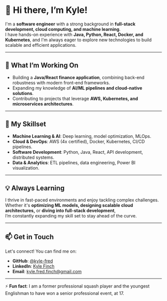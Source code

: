 # 👋 Hi there, I’m Kyle!

I'm a **software engineer** with a strong background in **full-stack development, cloud computing, and machine learning**.  
I have hands-on experience with **Java, Python, React, Docker, and Kubernetes**, and I'm always eager to explore new technologies to build scalable and efficient applications.

---

## 🚀 What I’m Working On

- Building a **Java/React finance application**, combining back-end robustness with modern front-end frameworks.
- Expanding my knowledge of **AI/ML pipelines and cloud-native solutions**.
- Contributing to projects that leverage **AWS, Kubernetes, and microservices architectures**.

---

## 🎯 My Skillset

- **Machine Learning & AI**: Deep learning, model optimization, MLOps.
- **Cloud & DevOps**: AWS (4x certified), Docker, Kubernetes, CI/CD pipelines.
- **Software Development**: Python, Java, React, API development, distributed systems.
- **Data & Analytics**: ETL pipelines, data engineering, Power BI visualization.

---

## 💡 Always Learning

I thrive in fast-paced environments and enjoy tackling complex challenges.  
Whether it's **optimizing ML models, designing scalable cloud architectures,** or **diving into full-stack development**,  
I’m constantly expanding my skill set to stay ahead of the curve.

---

## 📫 Get in Touch

Let's connect! You can find me on:

- **GitHub**: [@kyle-fred](https://github.com/kyle-fred)  
- **LinkedIn**: [Kyle Finch](https://www.linkedin.com/in/kyle-finch98/)  
- **Email**: [kyle.fred.finch@gmail.com](mailto:kyle.fred.finch@gmail.com)  

---

⚡ **Fun fact**: I am a former professional squash player and the youngest Englishman to have won a senior professional event, at 17.
